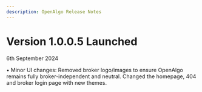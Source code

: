 ```yaml
---
description: OpenAlgo Release Notes
---
```


# Version 1.0.0.5 Launched

6th September 2024

• Minor UI changes: Removed broker logo/images to ensure OpenAlgo remains fully broker-independent and neutral. Changed the homepage, 404 and broker login page with new themes.
